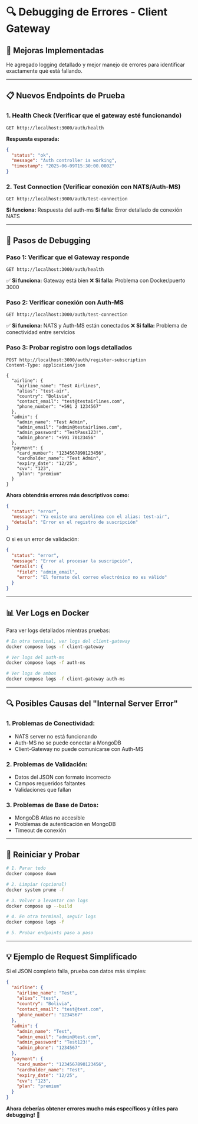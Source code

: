 # 🔍 Debugging de Errores - Client Gateway

## 🎯 **Mejoras Implementadas**

He agregado logging detallado y mejor manejo de errores para identificar exactamente qué está fallando.

---

## 📋 **Nuevos Endpoints de Prueba**

### **1. Health Check (Verificar que el gateway esté funcionando)**
```http
GET http://localhost:3000/auth/health
```

**Respuesta esperada:**
```json
{
  "status": "ok",
  "message": "Auth controller is working", 
  "timestamp": "2025-06-09T15:30:00.000Z"
}
```

### **2. Test Connection (Verificar conexión con NATS/Auth-MS)**
```http
GET http://localhost:3000/auth/test-connection
```

**Si funciona:** Respuesta del auth-ms
**Si falla:** Error detallado de conexión NATS

---

## 🔧 **Pasos de Debugging**

### **Paso 1: Verificar que el Gateway responde**
```http
GET http://localhost:3000/auth/health
```
✅ **Si funciona:** Gateway está bien
❌ **Si falla:** Problema con Docker/puerto 3000

### **Paso 2: Verificar conexión con Auth-MS**
```http
GET http://localhost:3000/auth/test-connection
```
✅ **Si funciona:** NATS y Auth-MS están conectados
❌ **Si falla:** Problema de conectividad entre servicios

### **Paso 3: Probar registro con logs detallados**
```http
POST http://localhost:3000/auth/register-subscription
Content-Type: application/json

{
  "airline": {
    "airline_name": "Test Airlines",
    "alias": "test-air",
    "country": "Bolivia", 
    "contact_email": "test@testairlines.com",
    "phone_number": "+591 2 1234567"
  },
  "admin": {
    "admin_name": "Test Admin",
    "admin_email": "admin@testairlines.com", 
    "admin_password": "TestPass123!",
    "admin_phone": "+591 70123456"
  },
  "payment": {
    "card_number": "1234567890123456",
    "cardholder_name": "Test Admin",
    "expiry_date": "12/25",
    "cvv": "123",
    "plan": "premium"
  }
}
```

**Ahora obtendrás errores más descriptivos como:**
```json
{
  "status": "error",
  "message": "Ya existe una aerolínea con el alias: test-air",
  "details": "Error en el registro de suscripción"
}
```

O si es un error de validación:
```json
{
  "status": "error", 
  "message": "Error al procesar la suscripción",
  "details": {
    "field": "admin_email",
    "error": "El formato del correo electrónico no es válido"
  }
}
```

---

## 📊 **Ver Logs en Docker**

Para ver logs detallados mientras pruebas:

```bash
# En otra terminal, ver logs del client-gateway
docker compose logs -f client-gateway

# Ver logs del auth-ms
docker compose logs -f auth-ms

# Ver logs de ambos
docker compose logs -f client-gateway auth-ms
```

---

## 🔍 **Posibles Causas del "Internal Server Error"**

### **1. Problemas de Conectividad:**
- NATS server no está funcionando
- Auth-MS no se puede conectar a MongoDB
- Client-Gateway no puede comunicarse con Auth-MS

### **2. Problemas de Validación:**
- Datos del JSON con formato incorrecto
- Campos requeridos faltantes
- Validaciones que fallan

### **3. Problemas de Base de Datos:**
- MongoDB Atlas no accesible
- Problemas de autenticación en MongoDB
- Timeout de conexión

---

## 🚀 **Reiniciar y Probar**

```bash
# 1. Parar todo
docker compose down

# 2. Limpiar (opcional)
docker system prune -f

# 3. Volver a levantar con logs
docker compose up --build

# 4. En otra terminal, seguir logs
docker compose logs -f

# 5. Probar endpoints paso a paso
```

---

## 💡 **Ejemplo de Request Simplificado**

Si el JSON completo falla, prueba con datos más simples:

```json
{
  "airline": {
    "airline_name": "Test",
    "alias": "test",
    "country": "Bolivia", 
    "contact_email": "test@test.com",
    "phone_number": "1234567"
  },
  "admin": {
    "admin_name": "Test",
    "admin_email": "admin@test.com", 
    "admin_password": "Test123!",
    "admin_phone": "1234567"
  },
  "payment": {
    "card_number": "1234567890123456",
    "cardholder_name": "Test",
    "expiry_date": "12/25",
    "cvv": "123",
    "plan": "premium"
  }
}
```

**Ahora deberías obtener errores mucho más específicos y útiles para debugging!** 🔧
